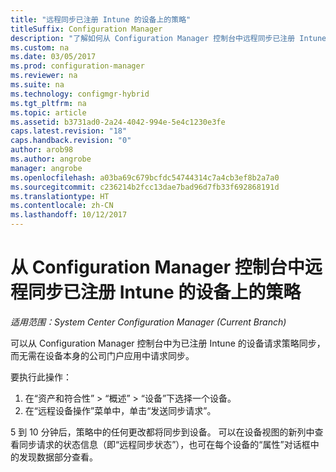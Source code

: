 ```yaml
---
title: "远程同步已注册 Intune 的设备上的策略"
titleSuffix: Configuration Manager
description: "了解如何从 Configuration Manager 控制台中远程同步已注册 Intune 的设备上的策略"
ms.custom: na
ms.date: 03/05/2017
ms.prod: configuration-manager
ms.reviewer: na
ms.suite: na
ms.technology: configmgr-hybrid
ms.tgt_pltfrm: na
ms.topic: article
ms.assetid: b3731ad0-2a24-4042-994e-5e4c1230e3fe
caps.latest.revision: "18"
caps.handback.revision: "0"
author: arob98
ms.author: angrobe
manager: angrobe
ms.openlocfilehash: a03ba69c679bcfdc54744314c7a4cb3ef8b2a7a0
ms.sourcegitcommit: c236214b2fcc13dae7bad96d7fb33f692868191d
ms.translationtype: HT
ms.contentlocale: zh-CN
ms.lasthandoff: 10/12/2017
---
```

# <a name="remotely-synchronize-policy-on-intune-enrolled-devices-from-the-configuration-manager-console"></a>从 Configuration Manager 控制台中远程同步已注册 Intune 的设备上的策略

*适用范围：System Center Configuration Manager (Current Branch)*


可以从 Configuration Manager 控制台中为已注册 Intune 的设备请求策略同步，而无需在设备本身的公司门户应用中请求同步。 

要执行此操作：

1.  在“资产和符合性” > “概述” > “设备”下选择一个设备。
2.  在“远程设备操作”菜单中，单击“发送同步请求”。


5 到 10 分钟后，策略中的任何更改都将同步到设备。 可以在设备视图的新列中查看同步请求的状态信息（即“远程同步状态”），也可在每个设备的“属性”对话框中的发现数据部分查看。
